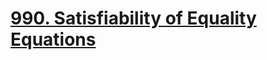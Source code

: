 # [990. Satisfiability of Equality Equations](https://leetcode.com/problems/satisfiability-of-equality-equations/)

